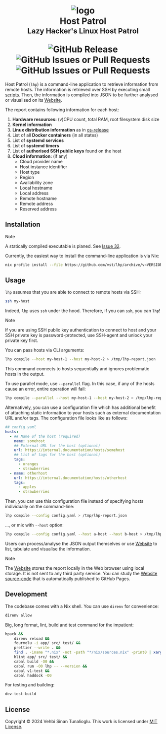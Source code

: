 <h1 align="center">
    <div>
        <img alt="logo" src="https://github.com/vst/lhp/assets/374793/cad6706b-0384-4a71-9ca5-21ade9ce3d1e" />
    </div>
    <div>Host Patrol</div>
    <sub>Lazy Hacker's Linux Host Patrol</sub>
    <p></p>
    <div>
        <img alt="GitHub Release" src="https://img.shields.io/github/v/release/vst/lhp?display_name=tag&style=for-the-badge">
        <img alt="GitHub Issues or Pull Requests" src="https://img.shields.io/github/issues/vst/lhp?style=for-the-badge">
        <img alt="GitHub Issues or Pull Requests" src="https://img.shields.io/github/issues-pr/vst/lhp?style=for-the-badge">
    </div>
</h1>

Host Patrol (`lhp`) is a command-line application to retrieve
information from remote hosts. The information is retrieved over SSH
by executing small [scripts]. Then, the information is compiled into
JSON to be further analysed or visualised on its [Website].

The report contains following information for each host:

1. **Hardware resources:** (v)CPU count, total RAM, root filesystem disk size
1. **Kernel information**
1. **Linux distribution information** as in [os-release]
1. List of all **Docker containers** (in all states)
1. List of **systemd services**
1. List of **systemd timers**
1. List of **authorised SSH public keys**  found on the host
1. **Cloud information:** (if any)
   - Cloud provider name
   - Host instance identifier
   - Host type
   - Region
   - Availability zone
   - Local hostname
   - Local address
   - Remote hostname
   - Remote address
   - Reserved address

## Installation

> [!NOTE]
>
> A statically compiled executable is planed. See [Issue 32].

Currently, the easiest way to install the command-line application is
via Nix:

```sh
nix profile install --file https://github.com/vst/lhp/archive/v<VERSION>.tar.gz app
```

## Usage

`lhp` assumes that you are able to connect to remote hosts via SSH:

```sh
ssh my-host
```

Indeed, `lhp` uses `ssh` under the hood. Therefore, if you can `ssh`,
you can `lhp`!

> [!NOTE]
>
> If you are using SSH public key authentication to connect to host
> and your SSH private key is password-protected, use SSH-agent and
> unlock your private key first.

You can pass hosts via CLI arguments:

```sh
lhp compile --host my-host-1 --host my-host-2 > /tmp/lhp-report.json
```

This command connects to hosts sequentially and ignores problematic
hosts in the output.

To use parallel mode, use `--parallel` flag. In this case, if any of
the hosts cause an error, entire operation will fail:

```sh
lhp compile --parallel --host my-host-1 --host my-host-2 > /tmp/lhp-report.json
```

Alternatively, you can use a configuration file which has additional
benefit of attaching static information to your hosts such as external
documentation URL and/or tags. The configuration file looks like as
follows:

```yaml
## config.yaml
hosts:
  - ## Name of the host (required)
    name: somehost
    ## External URL for the host (optional)
    url: https://internal.documentation/hosts/somehost
    ## List of tags for the host (optional)
    tags:
      - oranges
      - strawberries
  - name: otherhost
    url: https://internal.documentation/hosts/otherhost
    tags:
      - apples
      - strawberries
```

Then, you can use this configuration file instead of specifying hosts
individually on the command-line:

```sh
lhp compile --config config.yaml > /tmp/lhp-report.json
```

..., or mix with `--host` option:

```sh
lhp compile --config config.yaml --host a-host --host b-host > /tmp/lhp-report.json
```

Users can process/analyse the JSON output themselves or use [Website]
to list, tabulate and visualise the information.

> [!NOTE]
>
> The [Website] stores the report locally in the Web browser using
> local storage. It is not sent to any third party service. You can
> study the [Website source-code] that is automatically published to
> GitHub Pages.

## Development

The codebase comes with a Nix shell. You can use `direnv` for convenience:

```sh
direnv allow
```

Big, long format, lint, build and test command for the impatient:

```sh
hpack &&
    direnv reload &&
    fourmolu -i app/ src/ test/ &&
    prettier --write . &&
    find . -iname "*.nix" -not -path "*/nix/sources.nix" -print0 | xargs --null nixpkgs-fmt &&
    hlint app/ src/ test/ &&
    cabal build -O0 &&
    cabal run -O0 lhp -- --version &&
    cabal v1-test &&
    cabal haddock -O0
```

For testing and building:

```sh
dev-test-build
```

## License

Copyright &copy; 2024 Vehbi Sinan Tunalioglu. This work is licensed
under [MIT License].

<!-- REFERENCES -->

[Issue 32]: https://github.com/vst/lhp/issues/32
[Website]: https://thenegation.com/lhp
[os-release]: https://www.freedesktop.org/software/systemd/man/latest/os-release.html
[scripts]: ./src/scripts
[Website source-code]: ./website
[MIT License]: https://opensource.org/license/mit
